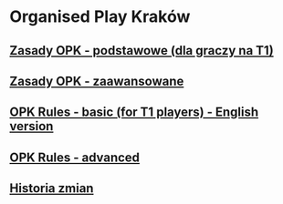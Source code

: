 # Organised Play Kraków

## [Zasady OPK - podstawowe (dla graczy na T1)](basic_rules.md)

## [Zasady OPK - zaawansowane](advanced_rules.md)

## [OPK Rules - basic (for T1 players) - English version](basic_rules_ENG.md)

## [OPK Rules - advanced](advanced_rules_ENG.md)

## [Historia zmian](https://github.com/dnd-al-krk/zasady-opk/commits/master)
